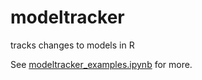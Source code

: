 # modeltracker
tracks changes to models in R

See [modeltracker_examples.ipynb](https://github.com/tmthyjames/modeltracker/blob/master/modeltracker_examples.ipynb) for more.
